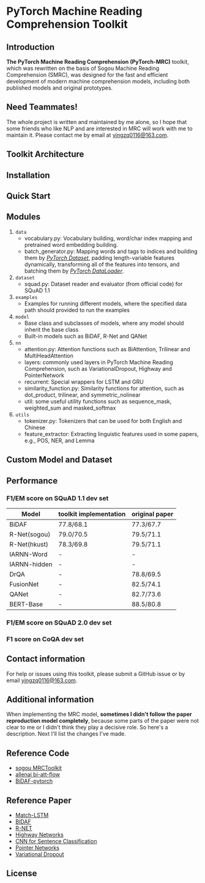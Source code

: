 # PyTorch Machine Reading Comprehension Toolkit
## Introduction
**The PyTorch Machine Reading Comprehension (PyTorch-MRC)** toolkit, which was rewritten on the basis of Sogou Machine Reading Comprehension (SMRC), was designed for the fast and efficient development of modern machine comprehension models, including both published models and original prototypes.

## Need Teammates!
The whole project is written and maintained by me alone, so I hope that some friends who like NLP and are interested in MRC will work with me to maintain it. Please contact me by email at yingzq0116@163.com.

## Toolkit Architecture

## Installation

## Quick Start

## Modules
1. `data`
    - vocabulary.py: Vocabulary building, word/char index mapping and pretrained word embedding building.
    - batch_generator.py: Mapping words and tags to indices and building them by [*PyTorch Dataset*](https://pytorch.org/docs/stable/data.html?highlight=dataset#torch.utils.data.Dataset), padding length-variable features dynamically, transforming all of the features into tensors, and batching them by [*PyTorch DataLoader*](https://pytorch.org/docs/stable/data.html?highlight=dataloader#torch.utils.data.DataLoader).
2. `dataset`
    - squad.py: Dataset reader and evaluator (from official code) for SQuAD 1.1
3. `examples`
    - Examples for running different models, where the specified data path should provided to run the examples
4. `model`
    - Base class and subclasses of models, where any model should inherit the base class
    - Built-in models such as BiDAF, R-Net and QANet
5. `nn`
    - attention.py: Attention functions such as BiAttention, Trilinear and MultiHeadAttention
    - layers: commonly used layers in PyTorch Machine Reading Comprehension, such as VariationalDropout, Highway and PointerNetwork
    - recurrent: Special wrappers for LSTM and GRU
    - similarity\_function.py: Similarity functions for attention, such as dot_product, trilinear, and symmetric_nolinear
    - util: some useful utility functions such as sequence_mask, weighted_sum and masked_softmax
6. `utils`
    - tokenizer.py: Tokenizers that can be used for both English and Chinese
    - feature_extractor: Extracting linguistic features used in some papers, e.g., POS, NER, and Lemma

## Custom Model and Dataset

## Performance

### F1/EM score on SQuAD 1.1 dev set
| Model | toolkit implementation | original paper|
| --- | --- | ---|
|BiDAF | 77.8/68.1  | 77.3/67.7 |
|R-Net(sogou) | 79.0/70.5 | 79.5/71.1 |
|R-Net(hkust) | 78.3/69.8 | 79.5/71.1 |
|IARNN-Word | - | - |
|IARNN-hidden | - | - |
|DrQA | - | 78.8/69.5  |
|FusionNet | - | 82.5/74.1  |
|QANet | - | 82.7/73.6  |
|BERT-Base | - | 88.5/80.8 |

### F1/EM score on SQuAD 2.0 dev set

### F1 score on CoQA dev set

## Contact information
For help or issues using this toolkit, please submit a GitHub issue or by email yingzq0116@163.com.

## Additional information
When implementing the MRC model, **sometimes I didn't follow the paper reproduction model completely**, because some parts of the paper were not clear to me or I didn't think they play a decisive role. So here's a description. Next I'll list the changes I've made.

## Reference Code
- [sogou MRCToolkit](https://github.com/sogou/SMRCToolkit)
- [allenai bi-att-flow](https://github.com/allenai/bi-att-flow)
- [BiDAF-pytorch](https://github.com/galsang/BiDAF-pytorch.git)

## Reference Paper
- [Match-LSTM](https://arxiv.org/pdf/1608.07905.pdf)
- [BIDAF](https://arxiv.org/pdf/1611.01603.pdf)
- [R-NET](https://www.microsoft.com/en-us/research/wp-content/uploads/2017/05/r-net.pdf)
- [Highway Networks](https://arxiv.org/pdf/1505.00387.pdf)
- [CNN for Sentence Classification](https://arxiv.org/pdf/1408.5882.pdf)
- [Pointer Networks](https://arxiv.org/pdf/1506.03134.pdf)
- [Variational Dropout](https://arxiv.org/pdf/1512.05287.pdf)

## License

